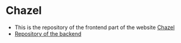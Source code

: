 # Chazel

- This is the repository of the frontend part of the website [Chazel](https://practical-booth-92764c.netlify.app/)
- [Repository of the backend](https://github.com/dont-hurry/chazel-backend)

